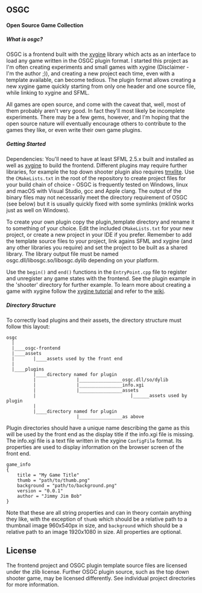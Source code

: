 OSGC
----

#### Open Source Game Collection

##### What is osgc?
OSGC is a frontend built with the [xygine](https://github.com/fallahn/xygine) library which acts as an interface to load any game written in the OSGC plugin format. I started this project as I'm often creating experiments and small games with xygine (Disclaimer - I'm the author ;)), and creating a new project each time, even with a template available, can become tedious. The plugin format allows creating a new xygine game quickly starting from only one header and one source file, while linking to xygine and SFML.

All games are open source, and come with the caveat that, well, most of them probably aren't very good. In fact they'll most likely be incomplete experiments. There may be a few gems, however, and I'm hoping that the open source nature will eventually encourage others to contribute to the games they like, or even write their own game plugins.


##### Getting Started
Dependencies: You'll need to have at least SFML 2.5.x built and installed as well as [xygine](https://github.com/fallahn/xygine) to build the frontend. Different plugins may require further libraries, for example the top down shooter plugin also requires [tmxlite](https://github.com/fallahn/tmxlite). Use the `CMakeLists.txt` in the root of the repository to create project files for your build chain of choice - OSGC is frequently tested on Windows, linux and macOS with Visual Studio, gcc and Apple clang. The output of the binary files may not necessarily meet the directory requirement of OSGC (see below) but it is usually quickly fixed with some symlinks (mklink works just as well on Windows).

To create your own plugin copy the plugin_template directory and rename it to something of your choice. Edit the included `CMakeLists.txt` for your new project, or create a new project in your IDE if you prefer. Remember to add the template source files to your project, link agains SFML and xygine (and any other libraries you require) and set the project to be built as a shared library. The library output file must be named osgc.dll/libosgc.so/libosgc.dylib depending on your platform.

Use the `begin()` and `end()` functions in the `EntryPoint.cpp` file to register and unregister any game states with the frontend. See the plugin example in the 'shooter' directory for further example. To learn more about creating a game with xygine follow the [xygine tutorial](https://github.com/fallahn/xygine/tree/master/tutorial) and refer to the [wiki](https://github.com/fallahn/xygine/wiki).

##### Directory Structure
To correctly load plugins and their assets, the directory structure must follow this layout:

    osgc
      |
      |____osgc-frontend
      |____assets
      |       |____assets used by the front end
      |
      |____plugins
              |____directory named for plugin
              |               |________________osgc.dll/so/dylib
              |               |________________info.xgi
              |               |________________assets
              |                                   |______assets used by plugin
              |
              |____directory named for plugin
                              |________________as above

Plugin directories should have a unique name describing the game as this will be used by the front end as the display title if the info.xgi file is missing. The info.xgi file is a text file written in the xygine `ConfigFile` format. Its properties are used to display information on the browser screen of the front end.

    game_info
    {
        title = "My Game Title"
        thumb = "path/to/thumb.png"
        background = "path/to/background.png"
        version = "0.0.1"
        author = "Jimmy Jim Bob"
    }

Note that these are all string properties and can in theory contain anything they like, with the exception of `thumb` which should be a relative path to a thumbnail image 960x540px in size, and `background` which should be a relative path to an image 1920x1080 in size. All properties are optional.


License
-------

The frontend project and OSGC plugin template source files are licensed under the zlib license. Further OSGC plugin source, such as the top down shooter game, may be licensed differently. See individual project directories for more information.
